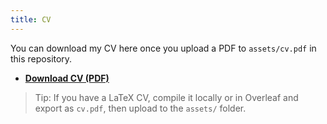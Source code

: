 ```yaml
---
title: CV
---
```


You can download my CV here once you upload a PDF to `assets/cv.pdf` in this repository.

- **[Download CV (PDF)](/assets/cv.pdf)**

> Tip: If you have a LaTeX CV, compile it locally or in Overleaf and export as `cv.pdf`, then upload to the `assets/` folder.
